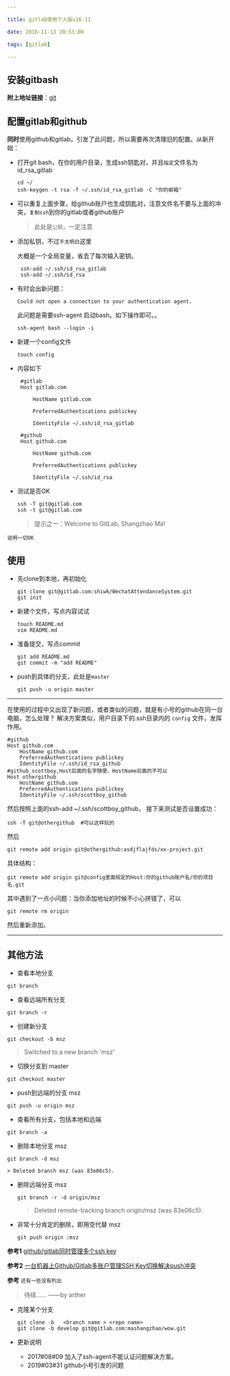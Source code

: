 ```yaml
---

title: gitlab使用个人版v16.11

date: 2016-11-13 20:53:00

tags: [gitlab]

---
```


## 安装gitbash


**附上地址链接**：[git](https://git-scm.com/downloads)

<!-- more -->

## 配置gitlab和github


**同时**使用github和gitlab，引发了此问题，所以需要再次清理旧的配置。从新开始：


* 打开git bash，在你的用户目录，生成ssh钥匙对，并且`指定`文件名为id_rsa_gitlab

   ```
   cd ~/
   ssh-keygen -t rsa -f ~/.ssh/id_rsa_gitlab -C "你的邮箱"
   ```

* 可以重复上面步骤，给github账户也生成钥匙对，注意文件名不要与上面的冲突，`复制ssh`到你的gitlab或者github账户

    > 此处是`公钥`，一定注意


* 添加私钥，不过`不太明白`这里

   大概是一个全局变量，省去了每次输入密钥。

   ```
    ssh-add ~/.ssh/id_rsa_gitlab
    ssh-add ~/.ssh/id_rsa
   ```

* 有时会出新问题：

  ```
  Could not open a connection to your authentication agent.
  ```

  此问题是需要ssh-agent 启动bash。如下操作即可。。

  ```
  ssh-agent bash --login -i
  ```


* 新建一个config文件

    ```
    touch config
    ```

* 内容如下

   ```
    #gitlab
    Host gitlab.com

        HostName gitlab.com

        PreferredAuthentications publickey

        IdentityFile ~/.ssh/id_rsa_gitlab

    #github
    Host github.com

        HostName github.com

        PreferredAuthentications publickey

        IdentityFile ~/.ssh/id_rsa
   ```

* 测试是否OK

   ```
   ssh -T git@gitlab.com
   ssh -t git@gitlab.com
   ```

     > 提示之一：Welcome to GitLab, Shangzhao Ma!


`说明一切OK`


## 使用

* 先clone到本地，再初始化

    ```
    git clone git@gitlab.com:shiwk/WechatAttendanceSystem.git
    git init
    ```

* 新建个文件，写点内容试试

    ```
    touch README.md
    vim README.md
    ```

* 准备提交，写点commit

    ```
    git add README.md
    git commit -m "add README"
    ```

* push到具体的分支，此处是`master`
    ```
    git push -u origin master
    ```


- - - -
在使用的过程中又出现了新问题，或者类似的问题，就是有小号的github在同一台电脑，怎么处理？
解决方案类似，用户目录下的.ssh目录内的 `config` 文件，发挥作用。

```
#github
Host github.com
	HostName github.com
	PreferredAuthentications publickey
	IdentityFile ~/.ssh/id_rsa_github
#github_scottboy,Host后面的名字随便，HostName后面的不可以
Host othergithub
	HostName github.com
	PreferredAuthentications publickey
	IdentityFile ~/.ssh/scottboy_github
```

然后按照上面的ssh-add ~/.ssh/scottboy_github，
接下来测试是否设置成功：

```
ssh -T git@othergithub  #可以这样玩的 
```

然后 

```
git remote add origin git@othergithub:asdjflajfds/xx-project.git 
```

具体结构：

```
git remote add origin git@config里面规定的Host:你的github账户名/你的项目名.git
```

其中遇到了一点小问题：当你添加地址的时候不小心拼错了，可以

```
git remote rm origin
```

然后重新添加。

--------------
## 其他方法


* 查看本地分支

```
git branch
```


* 查看远端所有分支

```
git branch -r
```

* 创建新分支
```
git checkout -b msz
```
> Switched to a new branch 'msz'



* 切换分支到 master

```
git checkout master
```

* push到远端的分支 msz

```
git push -u origin msz
```

* 查看所有分支，包括本地和远端

```
git branch -a
```

* 删除本地分支 msz

```
git branch -d msz
```

    > Deleted branch msz (was 83e06c5).



* 删除远端分支 msz

    ```
    git branch -r -d origin/msz
    ```

    > Deleted remote-tracking branch origin/msz (was 83e06c5).


* 非常十分肯定的删除，即用空代替 msz

    ```
    git push origin :msz
    ```


**参考1** [github/gitlab同时管理多个ssh key](http://xuyuan923.github.io/2014/11/04/github-gitlab-ssh/)

**参考2** [一台机器上Github/Gitlab多账户管理SSH Key切换解决push冲突](http://www.ixirong.com/2015/07/29/how-to-use-github-gitlab-together/)

**参考** `还有一些没有列出`



> 待续…… ——by arther



* 克隆某个分支

    ```
    git clone -b   <branch name > <repo name>
    git clone -b develop git@gitlab.com:mashangzhao/wow.git
    ```


* 更新说明 
  * 2017#08#09  加入了ssh-agent不能认证问题解决方案。
  * 2019#03#31  github小号引发的问题
